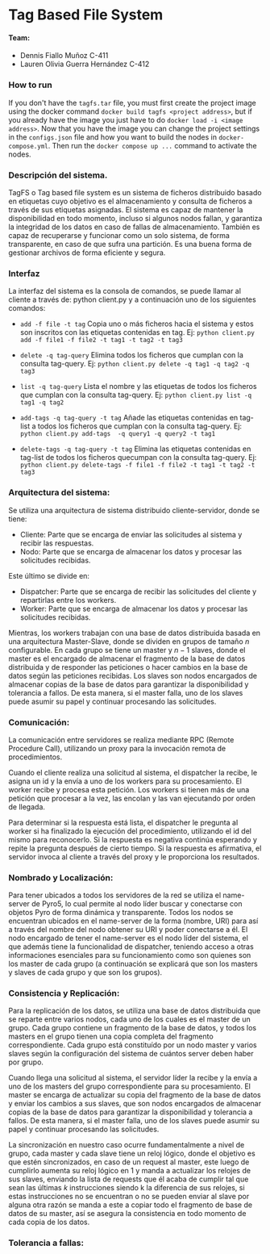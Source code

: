 # Tag Based File System

#### Team:
- Dennis Fiallo Muñoz C-411
- Lauren Olivia Guerra Hernández C-412

### How to run

If you don't have the `tagfs.tar` file, you must first create the project image using the docker command `docker build tagfs <project address>`, but if you already have the image you just have to do `docker load -i <image address>`.
Now that you have the image you can change the project settings in the `configs.json` file and how you want to build the nodes in `docker-compose.yml`. Then run the `docker compose up ...` command to activate the nodes.



### Descripción del sistema.

TagFS o Tag based file system es un sistema de ficheros distribuido basado en etiquetas cuyo objetivo es el almacenamiento y consulta de ficheros a través de sus etiquetas asignadas.
El sistema es capaz de mantener la disponibilidad en todo momento, incluso si algunos nodos fallan, y garantiza la integridad de los datos en caso de fallas de almacenamiento. También es capaz de recuperarse y funcionar como un solo sistema, de forma transparente, en caso de que sufra una partición. Es una buena forma de gestionar archivos de forma eficiente y segura.

### Interfaz

La interfaz del sistema es la consola de comandos, se puede llamar al cliente a través de: python client.py y a continuación uno de los siguientes comandos:

- `add -f file -t tag`
  Copia uno o más ficheros hacia el sistema y estos son inscritos con las etiquetas contenidas en tag.
  Ej: `python client.py add -f file1 -f file2 -t tag1 -t tag2 -t tag3`

- `delete -q tag-query`
  Elimina todos los ficheros que cumplan con la consulta tag-query.
  Ej: `python client.py delete -q tag1 -q tag2 -q tag3`

- `list -q tag-query`
  Lista el nombre y las etiquetas de todos los ficheros que cumplan con
  la consulta tag-query.
  Ej: `python client.py list -q tag1 -q tag2`

- `add-tags -q tag-query -t tag`
  Añade las etiquetas contenidas en tag-list a todos los ficheros que cumplan con la consulta tag-query.
  Ej: `python client.py add-tags  -q query1 -q query2 -t tag1`

- `delete-tags -q tag-query -t tag`
  Elimina las etiquetas contenidas en tag-list de todos los ficheros quecumpan con la consulta tag-query.
  Ej: `python client.py delete-tags -f file1 -f file2 -t tag1 -t tag2 -t tag3`

### Arquitectura del sistema:

Se utiliza una arquitectura de sistema distribuido cliente-servidor, donde se tiene:
- Cliente: Parte que se encarga de enviar las solicitudes al sistema y recibir las respuestas.
- Nodo: Parte que se encarga de almacenar los datos y procesar las solicitudes recibidas.

Este último se divide en:
- Dispatcher: Parte que se encarga de recibir las solicitudes del cliente y repartirlas entre los workers.
- Worker: Parte que se encarga de almacenar los datos y procesar las solicitudes recibidas.

Mientras, los workers trabajan con una base de datos distribuida basada en una arquitectura Master-Slave, donde se dividen en grupos de tamaño $n$ configurable. En cada grupo se tiene un master y $n-1$ slaves, donde el master es el encargado de almacenar el fragmento de la base de datos distribuida y de responder las peticiones o hacer cambios en la base de datos según las peticiones recibidas. Los slaves son nodos encargados de almacenar copias de la base de datos para garantizar la disponibilidad y tolerancia a fallos. De esta manera, si el master falla, uno de los slaves puede asumir su papel y continuar procesando las solicitudes.
 

### Comunicación:

La comunicación entre servidores se realiza mediante RPC (Remote Procedure Call), utilizando un proxy para la invocación remota de procedimientos.

Cuando el cliente realiza una solicitud al sistema, el dispatcher la recibe, le asigna un id y la envía a uno de los workers para su procesamiento. El worker recibe y procesa esta petición. Los workers si tienen más de una petición que procesar a la vez, las encolan y las van ejecutando por orden de llegada.

Para determinar si la respuesta está lista, el dispatcher le pregunta al worker si ha finalizado la ejecución del procedimiento, utilizando el id del mismo para reconocerlo. Si la respuesta es negativa continúa esperando y repite la pregunta después de cierto tiempo. Si la respuesta es afirmativa, el servidor invoca al cliente a través del proxy y le proporciona los resultados.



### Nombrado y Localización:

Para tener ubicados a todos los servidores de la red se utiliza el name-server de Pyro5, lo cual permite al nodo líder buscar y conectarse con objetos Pyro de forma dinámica y transparente. Todos los nodos se encuentran ubicados en el name-server de la forma (nombre, URI) para así a través del nombre del nodo obtener su URI y poder conectarse a él. El nodo encargado de tener el name-server es el nodo líder del sistema, el que además tiene la funcionalidad de dispatcher, teniendo acceso a otras informaciones esenciales para su funcionamiento como son quienes son los master de cada grupo (a continuación se explicará que son los masters y slaves de cada grupo y que son los grupos).
<!-- 
En nuestro caso a excepción de la petición add que agrega un archivo al sistema y es enviado a un solo worker para ser guardado con sus correspondientes tags, todas las peticiones llaman a todos los -->


### Consistencia y Replicación:

Para la replicación de los datos, se utiliza una base de datos distribuida que se reparte entre varios nodos, cada uno de los cuales es el master de un grupo. Cada grupo contiene un fragmento de la base de datos, y todos los masters en el grupo tienen una copia completa del fragmento correspondiente. Cada grupo está constituído por un nodo master y varios slaves según la configuración del sistema de cuántos server deben haber por grupo.

Cuando llega una solicitud al sistema, el servidor líder la recibe y la envía a uno de los masters del grupo correspondiente para su procesamiento. El master se encarga de actualizar su copia del fragmento de la base de datos y enviar los cambios a sus slaves, que son nodos encargados de almacenar copias de la base de datos para garantizar la disponibilidad y tolerancia a fallos. De esta manera, si el master falla, uno de los slaves puede asumir su papel y continuar procesando las solicitudes.

La sincronización en nuestro caso ocurre fundamentalmente a nivel de grupo, cada master y cada slave tiene un reloj lógico, donde el objetivo es que estén sincronizados, en caso de un request al master, este luego de cumplirlo aumenta su reloj lógico en 1 y manda a actualizar los relojes de sus slaves, enviando la lista de requests que él acaba de cumplir tal que sean las últimas $k$ instrucciones siendo k la diferencia de sus relojes, si estas instrucciones no se encuentran o no se pueden enviar al slave por alguna otra razón se manda a este a copiar todo el fragmento de base de datos de su master, así se asegura la consistencia en todo momento de cada copia de los datos.

### Tolerancia a fallas:
